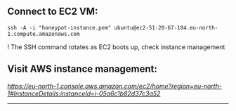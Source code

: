 ## Connect to EC2 VM:
```
ssh -A -i "honeypot-instance.pem" ubuntu@ec2-51-20-67-184.eu-north-1.compute.amazonaws.com
```
! The SSH command rotates as EC2 boots up, check instance management


## Visit AWS instance management:


_https://eu-north-1.console.aws.amazon.com/ec2/home?region=eu-north-1#InstanceDetails:instanceId=i-05a6c1b82d37c3a52_

---

